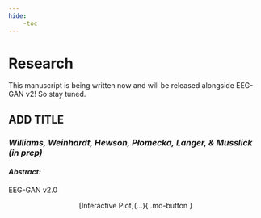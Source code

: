 ```yaml
---
hide:
    -toc
---
```


# Research

This manuscript is being written now and will be released alongside EEG-GAN v2! So stay tuned.

## <b>ADD TITLE</b>
### <i>Williams, Weinhardt, Hewson, Płomecka, Langer, & Musslick (in prep)</i>


#### <i>Abstract:</i> ####

EEG-GAN v2.0

<center> [Interactive Plot](...){ .md-button } </center>